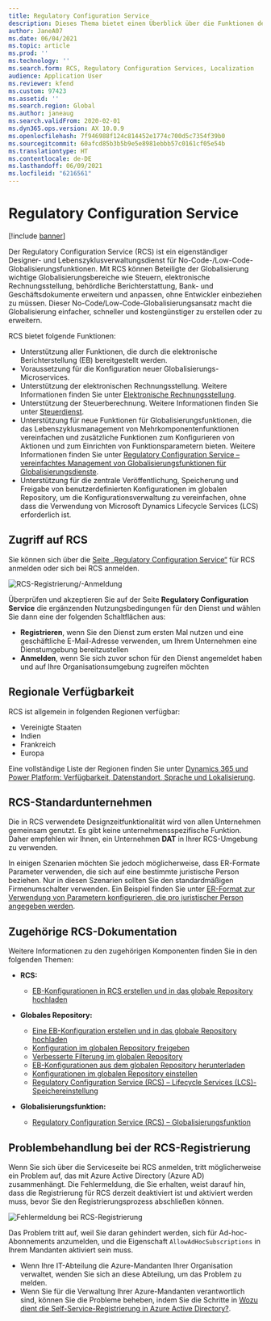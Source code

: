 ```yaml
---
title: Regulatory Configuration Service
description: Dieses Thema bietet einen Überblick über die Funktionen des Regulatory Configuration Service (RCS) und erläutert den Zugriff auf den Dienst.
author: JaneA07
ms.date: 06/04/2021
ms.topic: article
ms.prod: ''
ms.technology: ''
ms.search.form: RCS, Regulatory Configuration Services, Localization
audience: Application User
ms.reviewer: kfend
ms.custom: 97423
ms.assetid: ''
ms.search.region: Global
ms.author: janeaug
ms.search.validFrom: 2020-02-01
ms.dyn365.ops.version: AX 10.0.9
ms.openlocfilehash: 7f946988f124c814452e1774c700d5c7354f39b0
ms.sourcegitcommit: 60afcd85b3b5b9e5e8981ebbb57c0161cf05e54b
ms.translationtype: HT
ms.contentlocale: de-DE
ms.lasthandoff: 06/09/2021
ms.locfileid: "6216561"
---
```

# <a name="regulatory-configuration-service"></a>Regulatory Configuration Service

[!include [banner](../includes/banner.md)]

Der Regulatory Configuration Service (RCS) ist ein eigenständiger Designer- und Lebenszyklusverwaltungsdienst für No-Code-/Low-Code-Globalisierungsfunktionen. Mit RCS können Beteiligte der Globalisierung wichtige Globalisierungsbereiche wie Steuern, elektronische Rechnungsstellung, behördliche Berichterstattung, Bank- und Geschäftsdokumente erweitern und anpassen, ohne Entwickler einbeziehen zu müssen. Dieser No-Code/Low-Code-Globalisierungsansatz macht die Globalisierung einfacher, schneller und kostengünstiger zu erstellen oder zu erweitern.

RCS bietet folgende Funktionen:

- Unterstützung aller Funktionen, die durch die elektronische Berichterstellung (EB) bereitgestellt werden.
- Voraussetzung für die Konfiguration neuer Globalisierungs-Microservices.
- Unterstützung der elektronischen Rechnungsstellung. Weitere Informationen finden Sie unter [Elektronische Rechnungsstellung](/dynamics365-release-plan/2021wave1/finance-operations/dynamics365-finance/electronic-invoicing-add-on-dynamics-365-ga).
- Unterstützung der Steuerberechnung. Weitere Informationen finden Sie unter [Steuerdienst](/dynamics365-release-plan/2021wave1/finance-operations/dynamics365-finance/tax-service-preview).
- Unterstützung für neue Funktionen für Globalisierungsfunktionen, die das Lebenszyklusmanagement von Mehrkomponentenfunktionen vereinfachen und zusätzliche Funktionen zum Konfigurieren von Aktionen und zum Einrichten von Funktionsparametern bieten. Weitere Informationen finden Sie unter [Regulatory Configuration Service – vereinfachtes Management von Globalisierungsfunktionen für Globalisierungsdienste](/dynamics365-release-plan/2021wave1/finance-operations/dynamics365-finance/regulatory-configuration-service-simplified-globalization-feature-management-globalization-services).
- Unterstützung für die zentrale Veröffentlichung, Speicherung und Freigabe von benutzerdefinierten Konfigurationen im globalen Repository, um die Konfigurationsverwaltung zu vereinfachen, ohne dass die Verwendung von Microsoft Dynamics Lifecycle Services (LCS) erforderlich ist.

## <a name="access-rcs"></a>Zugriff auf RCS

Sie können sich über die [Seite „Regulatory Configuration Service“](https://marketing.configure.global.dynamics.com/) für RCS anmelden oder sich bei RCS anmelden.

![RCS-Registrierung/-Anmeldung](media/202103_RCS%20Marketing%20page_updated_1.jpg)

Überprüfen und akzeptieren Sie auf der Seite **Regulatory Configuration Service** die ergänzenden Nutzungsbedingungen für den Dienst und wählen Sie dann eine der folgenden Schaltflächen aus:

- **Registrieren**, wenn Sie den Dienst zum ersten Mal nutzen und eine geschäftliche E-Mail-Adresse verwenden, um Ihrem Unternehmen eine Dienstumgebung bereitzustellen
- **Anmelden**, wenn Sie sich zuvor schon für den Dienst angemeldet haben und auf Ihre Organisationsumgebung zugreifen möchten

## <a name="regional-availability"></a>Regionale Verfügbarkeit

RCS ist allgemein in folgenden Regionen verfügbar:

- Vereinigte Staaten
- Indien
- Frankreich
- Europa

Eine vollständige Liste der Regionen finden Sie unter [Dynamics 365 und Power Platform: Verfügbarkeit, Datenstandort, Sprache und Lokalisierung](https://aka.ms/dynamics_365_international_availability_deck).

## <a name="rcs-default-company"></a>RCS-Standardunternehmen

Die in RCS verwendete Designzeitfunktionalität wird von allen Unternehmen gemeinsam genutzt. Es gibt keine unternehmensspezifische Funktion. Daher empfehlen wir Ihnen, ein Unternehmen **DAT** in Ihrer RCS-Umgebung zu verwenden.

In einigen Szenarien möchten Sie jedoch möglicherweise, dass ER-Formate Parameter verwenden, die sich auf eine bestimmte juristische Person beziehen. Nur in diesen Szenarien sollten Sie den standardmäßigen Firmenumschalter verwenden. Ein Beispiel finden Sie unter [ER-Format zur Verwendung von Parametern konfigurieren, die pro juristischer Person angegeben werden](../../fin-ops-core/dev-itpro/analytics/er-app-specific-parameters-configure-format.md).

## <a name="related-rcs-documentation"></a>Zugehörige RCS-Dokumentation

Weitere Informationen zu den zugehörigen Komponenten finden Sie in den folgenden Themen:

- **RCS:**

    - [EB-Konfigurationen in RCS erstellen und in das globale Repository hochladen](rcs-global-repo-upload.md)

- **Globales Repository:**

    - [Eine EB-Konfiguration erstellen und in das globale Repository hochladen](rcs-global-repo-upload.md)
    - [Konfiguration im globalen Repository freigeben](rcs-global-repo-share-configuration.md)
    - [Verbesserte Filterung im globalen Repository](enhanced-filtering-global-repo.md)
    - [EB-Konfigurationen aus dem globalen Repository herunterladen](../../fin-ops-core/dev-itpro/analytics/er-download-configurations-global-repo.md)
    - [Konfigurationen im globalen Repository einstellen](discontinuing-configurations-rcs-global-repo.md)
    - [Regulatory Configuration Service (RCS) – Lifecycle Services (LCS)-Speichereinstellung](rcs-lcs-repo-dep-faq.md)

- **Globalisierungsfunktion:**

    - [Regulatory Configuration Service (RCS) – Globalisierungsfunktion](/dynamics365-release-plan/2021wave1/finance-operations/dynamics365-finance/regulatory-configuration-service-simplified-globalization-feature-management-globalization-services)


## <a name="troubleshooting-rcs-sign-up"></a>Problembehandlung bei der RCS-Registrierung

Wenn Sie sich über die Serviceseite bei RCS anmelden, tritt möglicherweise ein Problem auf, das mit Azure Active Directory (Azure AD) zusammenhängt. Die Fehlermeldung, die Sie erhalten, weist darauf hin, dass die Registrierung für RCS derzeit deaktiviert ist und aktiviert werden muss, bevor Sie den Registrierungsprozess abschließen können.

![Fehlermeldung bei RCS-Registrierung](media/01_RCSSignUpError.jpg)

Das Problem tritt auf, weil Sie daran gehindert werden, sich für Ad-hoc-Abonnements anzumelden, und die Eigenschaft `AllowAdHocSubscriptions` in Ihrem Mandanten aktiviert sein muss. 

- Wenn Ihre IT-Abteilung die Azure-Mandanten Ihrer Organisation verwaltet, wenden Sie sich an diese Abteilung, um das Problem zu melden.
- Wenn Sie für die Verwaltung Ihrer Azure-Mandanten verantwortlich sind, können Sie die Probleme beheben, indem Sie die Schritte in [Wozu dient die Self-Service-Registrierung in Azure Active Directory?](/azure/active-directory/enterprise-users/directory-self-service-signup#how-do-i-control-self-service-settings).
